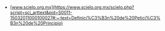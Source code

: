 * [www.scielo.org.mx](https://www.scielo.org.mx/scielo.php?script=sci_arttext&pid=S0011-15032011000100027#:~:text=Definici%C3%B3n%20de%20Petici%C3%B3n%20de%20Principio)

